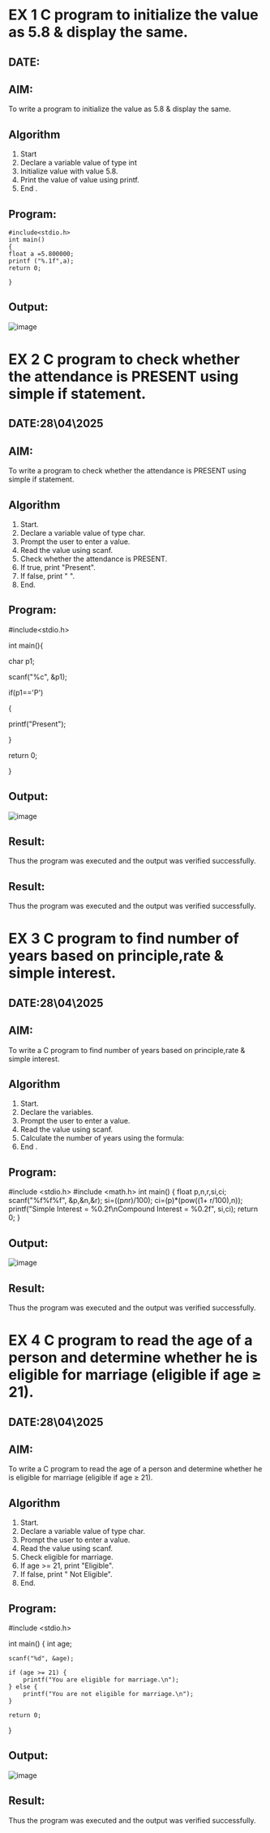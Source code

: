 
# EX 1 C program to initialize the value as 5.8 & display the same.
## DATE:
## AIM:
To write a program to initialize the value as 5.8 & display the same.

## Algorithm
1. Start 
2. Declare a variable value of type int 
3. Initialize value with value 5.8. 
4. Print the value of value using printf. 
5. End .  

## Program:
```
#include<stdio.h> 
int main() 
{ 
float a =5.800000; 
printf ("%.1f",a); 
return 0; 
 
} 
```

## Output:

![image](https://github.com/user-attachments/assets/5d7cae15-de01-4775-b062-3bc839f21cff)

# EX 2 C program to check whether the attendance is PRESENT using simple if statement.
## DATE:28\04\2025
## AIM:
To write a program to check whether the attendance is PRESENT using simple if statement.

## Algorithm
1. Start. 
2. Declare a variable value of type char. 
3. Prompt the user to enter a value. 
4. Read the value using scanf. 
5. Check whether the attendance is PRESENT. 
6. If true, print "Present". 
7. If false, print " ". 
8. End.  

## Program:

#include<stdio.h>
 
int main(){ 

char p1; 

scanf("%c", &p1);
 
if(p1=='P') 

{ 

printf("Present"); 

} 

return 0; 

}

## Output:

![image](https://github.com/user-attachments/assets/c55b68e3-a4c1-4900-8b39-ad6bebe7a64b)

## Result:
Thus the program was executed and the output was verified successfully.

## Result:
Thus the program was executed and the output was verified successfully.


# EX 3 C program to find number of years based on principle,rate & simple interest.
## DATE:28\04\2025
## AIM:
To write a C program to find number of years based on principle,rate & simple interest.

## Algorithm
1. Start. 
2. Declare the variables. 
3. Prompt the user to enter a value. 
4. Read the value using scanf. 
5. Calculate the number of years using the formula: 
6. End .    

## Program:
#include <stdio.h> 
#include <math.h> 
int main() 
{ 
float p,n,r,si,ci; 
scanf("%f%f%f", &p,&n,&r); 
si=((p*n*r)/100); 
ci=(p)*(pow((1+ r/100),n)); 
printf("Simple Interest = %0.2f\nCompound Interest = %0.2f", si,ci); 
return 0; 
}

## Output:
![image](https://github.com/user-attachments/assets/fc4e3c25-2b86-451b-9ed7-a7b0692f4185)



## Result:
Thus the program was executed and the output was verified successfully.

# EX 4 C program to read the age of a person and determine whether he is eligible for marriage (eligible if age ≥ 21).
## DATE:28\04\2025
## AIM:
To write a C program to read the age of a person and determine whether he is eligible for marriage (eligible if age ≥ 21).

## Algorithm
1. Start. 
2. Declare a variable value of type char. 
3. Prompt the user to enter a value. 
4. Read the value using scanf. 
5. Check eligible for marriage. 
6. If age >= 21, print "Eligible". 
7. If false, print " Not Eligible". 
8. End.  

## Program:
#include <stdio.h>

int main() {
    int age;

    scanf("%d", &age);

    if (age >= 21) {
        printf("You are eligible for marriage.\n");
    } else {
        printf("You are not eligible for marriage.\n");
    }

    return 0;
}


## Output:
![image](https://github.com/user-attachments/assets/7a255bf5-6988-42b8-b339-996e6579924e)




## Result:
Thus the program was executed and the output was verified successfully.


